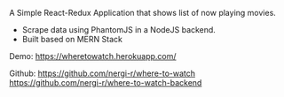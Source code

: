 A Simple React-Redux Application that shows list of now playing movies.

- Scrape data using PhantomJS in a NodeJS backend.
- Built based on MERN Stack

Demo: https://wheretowatch.herokuapp.com/

Github:
https://github.com/nergi-r/where-to-watch
https://github.com/nergi-r/where-to-watch-backend
